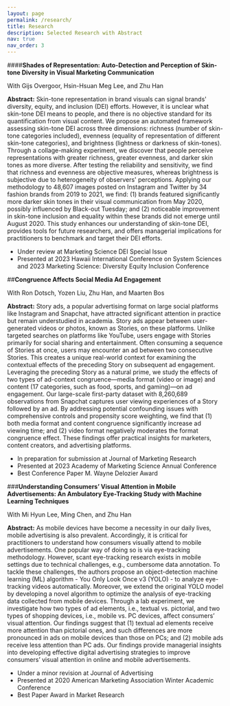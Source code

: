 ```yaml
---
layout: page
permalink: /research/
title: Research
description: Selected Research with Abstract
nav: true
nav_order: 3
---
```


####**Shades of Representation: Auto-Detection and Perception of Skin-tone Diversity in Visual Marketing Communication**

With Gijs Overgoor, Hsin-Hsuan Meg Lee, and Zhu Han

**Abstract:** Skin-tone representation in brand visuals can signal brands' diversity, equity, and inclusion (DEI) efforts. However, it is unclear what skin-tone DEI means to people, and there is no objective standard for its quantification from visual content. We propose an automated framework assessing skin-tone DEI across three dimensions: richness (number of skin-tone categories included), evenness (equality of representation of different skin-tone categories), and brightness (lightness or darkness of skin-tones). Through a collage-making experiment, we discover that people perceive representations with greater richness, greater evenness, and darker skin tones as more diverse. After testing the reliability and sensitivity, we find that richness and evenness are objective measures, whereas brightness is subjective due to heterogeneity of observers' perceptions. Applying our methodology to 48,607 images posted on Instagram and Twitter by 34 fashion brands from 2019 to 2021, we find: (1) brands featured significantly more darker skin tones in their visual communication from May 2020, possibly influenced by Black-out Tuesday; and (2) noticeable improvement in skin-tone inclusion and equality within these brands did not emerge until August 2020. This study enhances our understanding of skin-tone DEI, provides tools for future researchers, and offers managerial implications for practitioners to benchmark and target their DEI efforts.
- Under review at Marketing Science DEI Special Issue
- Presented at 2023 Hawaii International Conference on System Sciences and 2023 Marketing Science: Diversity Equity Inclusion Conference

##**Congruence Affects Social Media Ad Engagement**

With Ron Dotsch, Yozen Liu, Zhu Han, and Maarten Bos

**Abstract:** Story ads, a popular advertising format on large social platforms like Instagram and Snapchat, have attracted significant attention in practice but remain understudied in academia. Story ads appear between user-generated videos or photos, known as Stories, on these platforms. Unlike targeted searches on platforms like YouTube, users engage with Stories primarily for social sharing and entertainment. Often consuming a sequence of Stories at once, users may encounter an ad between two consecutive Stories. This creates a unique real-world context for examining the contextual effects of the preceding Story on subsequent ad engagement. Leveraging the preceding Story as a natural prime, we study the effects of two types of ad-context congruence—media format (video or image) and content (17 categories, such as food, sports, and gaming)—on ad engagement. Our large-scale first-party dataset with 8,260,689 observations from Snapchat captures user viewing experiences of a Story followed by an ad. By addressing potential confounding issues with comprehensive controls and propensity score weighting, we find that (1) both media format and content congruence significantly increase ad viewing time; and (2) video format negatively moderates the format congruence effect. These findings offer practical insights for marketers, content creators, and advertising platforms.
- In preparation for submission at Journal of Marketing Research
- Presented at 2023 Academy of Marketing Science Annual Conference
- Best Conference Paper M. Wayne Delozier Award

###**Understanding Consumers’ Visual Attention in Mobile Advertisements: An Ambulatory Eye-Tracking Study with Machine Learning Techniques**

With Mi Hyun Lee, Ming Chen, and Zhu Han

**Abstract:** As mobile devices have become a necessity in our daily lives, mobile advertising is also prevalent. Accordingly, it is critical for practitioners to understand how consumers visually attend to mobile advertisements. One popular way of doing so is via eye-tracking methodology. However, scant eye-tracking research exists in mobile settings due to technical challenges, e.g., cumbersome data annotation. To tackle these challenges, the authors propose an object-detection machine learning (ML) algorithm - You Only Look Once v3 (YOLO) - to analyze eye-tracking videos automatically. Moreover, we extend the original YOLO model by developing a novel algorithm to optimize the analysis of eye-tracking data collected from mobile devices. Through a lab experiment, we investigate how two types of ad elements, i.e., textual vs. pictorial, and two types of shopping devices, i.e., mobile vs. PC devices, affect consumers’ visual attention. Our findings suggest that (1) textual ad elements receive more attention than pictorial ones, and such differences are more pronounced in ads on mobile devices than those on PCs; and (2) mobile ads receive less attention than PC ads. Our findings provide managerial insights into developing effective digital advertising strategies to improve consumers’ visual attention in online and mobile advertisements.
- Under a minor revision at Journal of Advertising
- Presented at 2020 American Marketing Association Winter Academic Conference
- Best Paper Award in Market Research